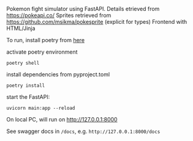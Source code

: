 Pokemon fight simulator using FastAPI.
Details etrieved from https://pokeapi.co/ 
Sprites retrieved from https://github.com/msikma/pokesprite (explicit for types)
Frontend with HTML/Jinja

To run, install poetry from [here](https://python-poetry.org/docs/)

activate poetry environment

```
poetry shell
```

install dependencies from pyproject.toml

```
poetry install
```

start the FastAPI:

```
uvicorn main:app --reload
```

On local PC, will run on http://127.0.0.1:8000

See swagger docs in `/docs`, e.g.
`http://127.0.0.1:8000/docs`